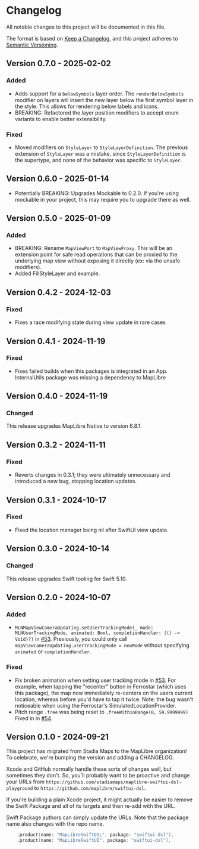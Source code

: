 # Changelog

All notable changes to this project will be documented in this file.

The format is based on [Keep a Changelog](https://keepachangelog.com/en/1.1.0/),
and this project adheres to [Semantic Versioning](https://semver.org/spec/v2.0.0.html).

## Version 0.7.0 - 2025-02-02

### Added

- Adds support for a `belowSymbols` layer order. The `renderBelowSymbols` modifier on layers will insert the new layer below the first symbol layer in the style. This allows for rendering below labels and icons.
- BREAKING: Refactored the layer position modifiers to accept enum variants to enable better extensibility.

### Fixed

- Moved modifiers on `StyleLayer` to `StyleLayerDefinition`. The previous extension of `StyleLayer` was a mistake, since `StyleLayerDefinition` is the supertype, and none of the behavior was specific to `StyleLayer`.

## Version 0.6.0 - 2025-01-14

- Potentially BREAKING: Upgrades Mockable to 0.2.0. If you're using mockable in your project, this may require you to upgrade there as well.

## Version 0.5.0 - 2025-01-09

### Added

- BREAKING: Rename `MapViewPort` to `MapViewProxy`. This will be an extension point for safe read operations that can be proxied to the underlying map view without exposing it directly (ex: via the unsafe modifiers).
- Added FillStyleLayer and example.

## Version 0.4.2 - 2024-12-03

### Fixed

- Fixes a race modifying state during view update in rare cases

## Version 0.4.1 - 2024-11-19

### Fixed

- Fixes failed builds when this packages is integrated in an App. InternalUtils package was missing a dependency to MapLibre

## Version 0.4.0 - 2024-11-19

### Changed

This release upgrades MapLibre Native to version 6.8.1. 

## Version 0.3.2 - 2024-11-11

### Fixed

- Reverts changes in 0.3.1; they were ultimately unnecessary and introduced a new bug, stopping location updates.

## Version 0.3.1 - 2024-10-17

### Fixed

- Fixed the location manager being nil after SwiftUI view update.

## Version 0.3.0 - 2024-10-14

### Changed

This release upgrades Swift tooling for Swift 5.10.

## Version 0.2.0 - 2024-10-07

### Added

- `MLNMapViewCameraUpdating.setUserTrackingMode(_ mode: MLNUserTrackingMode, animated: Bool, completionHandler: (() -> Void)?)`
  in [#53](https://github.com/maplibre/swiftui-dsl/pull/53).
  Previously, you could only call `mapViewCameraUpdating.userTrackingMode = newMode`
  without specifying `animated` or `completionHandler`.

### Fixed

- Fix broken animation when setting user tracking mode in [#53](https://github.com/maplibre/swiftui-dsl/pull/53).
  For example, when tapping the "recenter" button in Ferrostar (which uses this
  package), the map now immediately re-centers on the users current location,
  whereas before you'd have to tap it twice. Note: the bug wasn't noticeable
  when using the Ferrostar's SimulatedLocationProvider.
- Pitch range `.free` was being reset to `.freeWithinRange(0, 59.9999999)`
  Fixed in in [#54](https://github.com/maplibre/swiftui-dsl/pull/54).

## Version 0.1.0 - 2024-09-21

This project has migrated from Stadia Maps to the MapLibre organization!
To celebrate, we're bumping the version and adding a CHANGELOG.

Xcode and GitHub normally handle these sorts of changes well,
but sometimes they don't.
So, you'll probably want to be proactive and change your URLs from
`https://github.com/stadiamaps/maplibre-swiftui-dsl-playground`
to `https://github.com/maplibre/swiftui-dsl`.

If you're building a plain Xcode project, it might actually be easier to remove the Swift Package
and all of its targets and then re-add with the URL.

Swift Package authors can simply update the URLs.
Note that the package name also changes with the repo name.

```swift
    .product(name: "MapLibreSwiftDSL", package: "swiftui-dsl"),
    .product(name: "MapLibreSwiftUI", package: "swiftui-dsl"),
```

